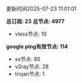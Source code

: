 更新时间2025-07-23 11:01:01

**总订阅: 23**
**总节点: 4977**
- vless节点: 10

**google ping有效节点: 114**
- ss节点: 85
- v2ray节点: 28
- trojan节点: 1

